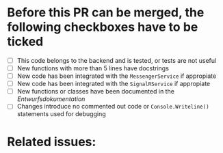# Before this PR can be merged, the following checkboxes have to be ticked


- [ ] This code belongs to the backend and is tested, or tests are not useful
- [ ] New functions with more than 5 lines have docstrings
- [ ] New code has been integrated with the `MessengerService` if appropiate
- [ ] New code has been integrated with the `SignalRService` if appropiate
- [ ] New functions or classes have been documented in the _Entwurfsdokumentation_
- [ ] Changes introduce no commented out code or `Console.Writeline()` statements used for debugging

# Related issues:
<!-- list of issue closing directives
     e.g. - Closes #999
-->
